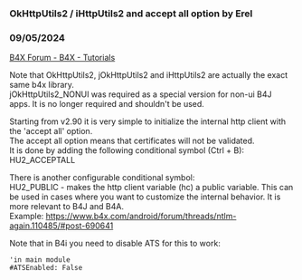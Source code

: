 ###  OkHttpUtils2 / iHttpUtils2 and accept all option by Erel
### 09/05/2024
[B4X Forum - B4X - Tutorials](https://www.b4x.com/android/forum/threads/110673/)

Note that OkHttpUtils2, jOkHttpUtils2 and iHttpUtils2 are actually the exact same b4x library.  
jOkHttpUtils2\_NONUI was required as a special version for non-ui B4J apps. It is no longer required and shouldn't be used.  
  
Starting from v2.90 it is very simple to initialize the internal http client with the 'accept all' option.  
The accept all option means that certificates will not be validated.  
It is done by adding the following conditional symbol (Ctrl + B):  
HU2\_ACCEPTALL  
  
There is another configurable conditional symbol:  
HU2\_PUBLIC - makes the http client variable (hc) a public variable. This can be used in cases where you want to customize the internal behavior. It is more relevant to B4J and B4A.  
Example: <https://www.b4x.com/android/forum/threads/ntlm-again.110485/#post-690641>  
  
Note that in B4i you need to disable ATS for this to work:  

```B4X
'in main module  
#ATSEnabled: False
```